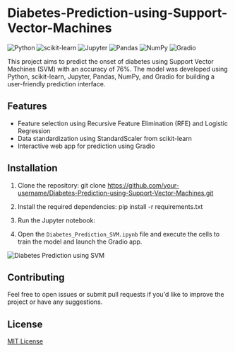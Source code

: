 # Diabetes-Prediction-using-Support-Vector-Machines

![Python](https://img.shields.io/badge/Python-3776AB?style=for-the-badge&logo=python&logoColor=white)
![scikit-learn](https://img.shields.io/badge/scikit_learn-F7931E?style=for-the-badge&logo=scikit-learn&logoColor=white)
![Jupyter](https://img.shields.io/badge/Jupyter-F37626?style=for-the-badge&logo=Jupyter&logoColor=white)
![Pandas](https://img.shields.io/badge/Pandas-150458?style=for-the-badge&logo=pandas&logoColor=white)
![NumPy](https://img.shields.io/badge/NumPy-013243?style=for-the-badge&logo=NumPy&logoColor=white)
![Gradio](https://img.shields.io/badge/Gradio-FF4D5C?style=for-the-badge&logo=Gradio&logoColor=white)

This project aims to predict the onset of diabetes using Support Vector Machines (SVM) with an accuracy of 76%. The model was developed using Python, scikit-learn, Jupyter, Pandas, NumPy, and Gradio for building a user-friendly prediction interface.

## Features

- Feature selection using Recursive Feature Elimination (RFE) and Logistic Regression
- Data standardization using StandardScaler from scikit-learn
- Interactive web app for prediction using Gradio

## Installation

1. Clone the repository:
git clone https://github.com/your-username/Diabetes-Prediction-using-Support-Vector-Machines.git


2. Install the required dependencies:
pip install -r requirements.txt


3. Run the Jupyter notebook:


4. Open the `Diabetes_Prediction_SVM.ipynb` file and execute the cells to train the model and launch the Gradio app.

![Diabetes Prediction using SVM](https://example.com/path/to/your/image.png)

## Contributing

Feel free to open issues or submit pull requests if you'd like to improve the project or have any suggestions.

## License

[MIT License](LICENSE)

